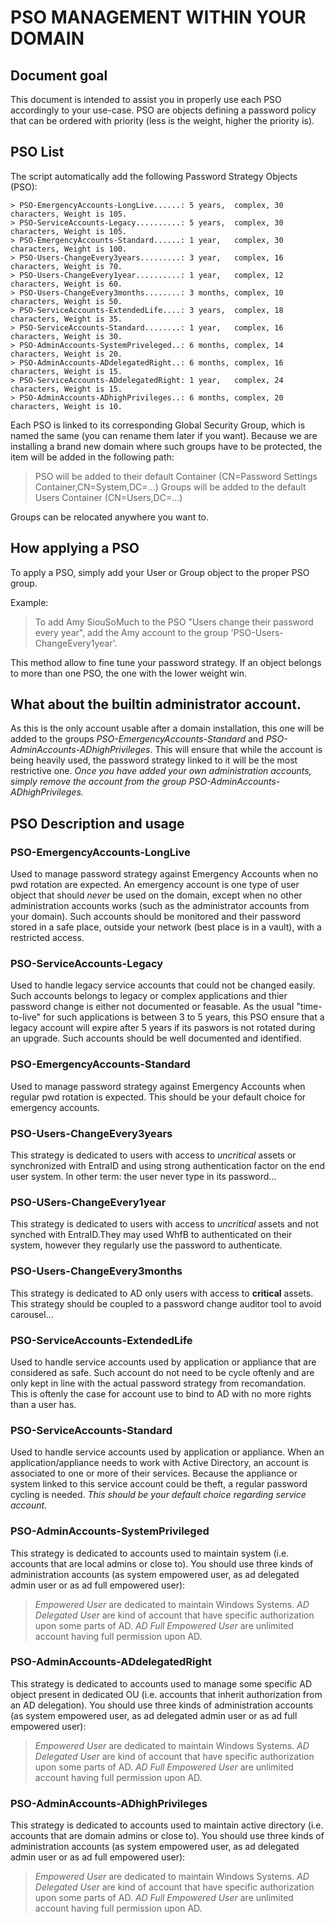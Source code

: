 # PSO MANAGEMENT WITHIN YOUR DOMAIN

## Document goal

This document is intended to assist you in properly use each PSO accordingly to your use-case.
PSO are objects defining a password policy that can be ordered with priority (less is the weight, higher the priority is).

## PSO List

The script automatically add the following Password Strategy Objects (PSO):

```
> PSO-EmergencyAccounts-LongLive......: 5 years,  complex, 30 characters, Weight is 105.
> PSO-ServiceAccounts-Legacy..........: 5 years,  complex, 30 characters, Weight is 105.
> PSO-EmergencyAccounts-Standard......: 1 year,   complex, 30 characters, Weight is 100.
> PSO-Users-ChangeEvery3years.........: 3 year,   complex, 16 characters, Weight is 70.
> PSO-Users-ChangeEvery1year..........: 1 year,   complex, 12 characters, Weight is 60.
> PSO-Users-ChangeEvery3months........: 3 months, complex, 10 characters, Weight is 50.
> PSO-ServiceAccounts-ExtendedLife....: 3 years,  complex, 18 characters, Weight is 35.
> PSO-ServiceAccounts-Standard........: 1 year,   complex, 16 characters, Weight is 30.
> PSO-AdminAccounts-SystemPriveleged..: 6 months, complex, 14 characters, Weight is 20.
> PSO-AdminAccounts-ADdelegatedRight..: 6 months, complex, 16 characters, Weight is 15.
> PSO-ServiceAccounts-ADdelegatedRight: 1 year,   complex, 24 characters, Weight is 15.
> PSO-AdminAccounts-ADhighPrivileges..: 6 months, complex, 20 characters, Weight is 10.
```

Each PSO is linked to its corresponding Global Security Group, which is named the same (you can rename them later if you want). 
Because we are installing a brand new domain where such groups have to be protected, the item will be added in the following path:

> PSO will be added to their default Container (CN=Password Settings Container,CN=System,DC=...)
> Groups will be added to the default Users Container (CN=Users,DC=...)

Groups can be relocated anywhere you want to.

## How applying a PSO

To apply a PSO, simply add your User or Group object to the proper PSO group. 

Example:

> To add Amy SiouSoMuch to the PSO "Users change their password every year",
> add the Amy account to the group 'PSO-Users-ChangeEvery1year'.

This method allow to fine tune your password strategy. If an object belongs to more than one PSO, the one with the lower weight win.

## What about the builtin administrator account.

As this is the only account usable after a domain installation, this one will be added to the groups *PSO-EmergencyAccounts-Standard* and *PSO-AdminAccounts-ADhighPrivileges*.
This will ensure that while the account is being heavily used, the password strategy linked to it will be the most restrictive one. 
*Once you have added your own administration accounts, simply remove the account from the group PSO-AdminAccounts-ADhighPrivileges.*

## PSO Description and usage

### PSO-EmergencyAccounts-LongLive

Used to manage password strategy against Emergency Accounts when no pwd rotation are expected.
An emergency account is one type of user object that should *never* be used on the domain, except when no other administration accounts works (such as the administrator accounts from your domain).
Such accounts should be monitored and their password stored in a safe place, outside your network (best place is in a vault), with a restricted access.

### PSO-ServiceAccounts-Legacy

Used to handle legacy service accounts that could not be changed easily. 
Such accounts belongs to legacy or complex applications and thier password change is either not documented or feasable.
As the usual "time-to-live" for such applications is between 3 to 5 years, this PSO ensure that a legacy account will expire after 5 years if its paswors is not rotated during an upgrade.
Such accounts should be well documented and identified.

### PSO-EmergencyAccounts-Standard

Used to manage password strategy against Emergency Accounts when regular pwd rotation is expected. This should be your default choice for emergency accounts.

### PSO-Users-ChangeEvery3years

This strategy is dedicated to users with access to *uncritical* assets or synchronized with EntraID and using strong authentication factor on the end user system. In other term: the user never type in its password...

### PSO-USers-ChangeEvery1year

This strategy is dedicated to users with access to *uncritical* assets and not synched with EntraID.They may used WhfB to authenticated on their system, however they regularly use the password to authenticate.

### PSO-Users-ChangeEvery3months

This strategy is dedicated to AD only users with access to **critical** assets. 
This strategy should be coupled to a password change auditor tool to avoid carousel...

### PSO-ServiceAccounts-ExtendedLife

Used to handle service accounts used by application or appliance that are considered as safe.
Such account do not need to be cycle oftenly and are only kept in line with the actual password strategy from recomandation. This is oftenly the case for account use to bind to AD with no more rights than a user has.

### PSO-ServiceAccounts-Standard

Used to handle service accounts used by application or appliance.
When an application/appliance needs to work with Active Directory, an account is associated to one or more of their services. Because the appliance or system linked to this service account could be theft, a regular password cycling is needed.
*This should be your default choice regarding service account.*

### PSO-AdminAccounts-SystemPrivileged

This strategy is dedicated to accounts used to maintain system (i.e. accounts that are local admins or close to).
You should use three kinds of administration accounts (as system empowered user, as ad delegated admin user or as ad full empowered user):
> *Empowered User* are dedicated to maintain Windows Systems.
> *AD Delegated User* are kind of account that have specific authorization upon some parts of AD.
> *AD Full Empowered User* are unlimited account having full permission upon AD.

### PSO-AdminAccounts-ADdelegatedRight

This strategy is dedicated to accounts used to manage some specific AD object present in dedicated OU (i.e. accounts that inherit authorization from an AD delegation).
You should use three kinds of administration accounts (as system empowered user, as ad delegated admin user or as ad full empowered user):
> *Empowered User* are dedicated to maintain Windows Systems.
> *AD Delegated User* are kind of account that have specific authorization upon some parts of AD.
> *AD Full Empowered User* are unlimited account having full permission upon AD.

### PSO-AdminAccounts-ADhighPrivileges

This strategy is dedicated to accounts used to maintain active directory (i.e. accounts that are domain admins or close to).
You should use three kinds of administration accounts (as system empowered user, as ad delegated admin user or as ad full empowered user):
> *Empowered User* are dedicated to maintain Windows Systems.
> *AD Delegated User* are kind of account that have specific authorization upon some parts of AD.
> *AD Full Empowered User* are unlimited account having full permission upon AD.
